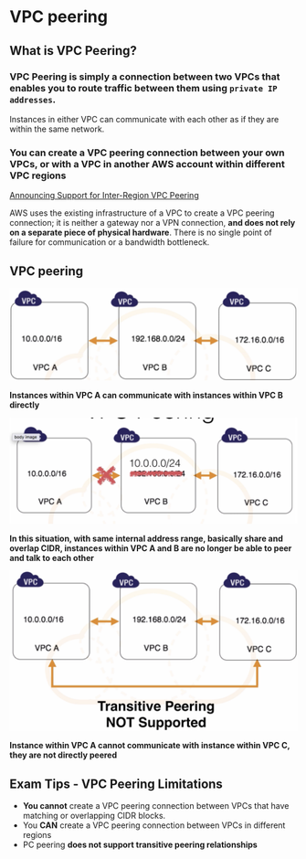 # VPC peering

## What is VPC Peering? 

### VPC Peering is simply a connection between two VPCs that enables you to route traffic between them using `private IP addresses`. 

Instances in either VPC can communicate with each other as if they are within the same network. 

### You can create a VPC peering connection between your own VPCs, or with a VPC in another AWS account within different VPC regions

[Announcing Support for Inter-Region VPC Peering](https://aws.amazon.com/about-aws/whats-new/2017/11/announcing-support-for-inter-region-vpc-peering/)


AWS uses the existing infrastructure of a VPC to create a VPC peering connection; it is neither a gateway nor a VPN connection, **and does not rely on a separate piece of physical hardware**. There is no single point of failure for communication or a bandwidth bottleneck. 


## VPC peering

![Alt Image Text](images/5_1.jpg "body image")

**Instances within VPC A can communicate with instances within VPC B directly**


![Alt Image Text](images/5_2.jpg "body image")

**In this situation, with same internal address range, basically share and overlap CIDR, instances within VPC A and B are no longer be able to peer and talk to each other**


![Alt Image Text](images/5_3.jpg "body image")

**Instance within VPC A cannot communicate with instance within VPC C, they are not directly peered**


## Exam Tips - VPC Peering Limitations

* **You cannot** create a VPC peering connection between VPCs that have matching or overlapping CIDR blocks.
* You **CAN** create a VPC peering connection between VPCs in different regions
* PC peering **does not support transitive peering relationships** 



